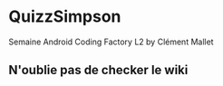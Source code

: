 # QuizzSimpson
Semaine Android Coding Factory L2 by Clément Mallet

## N'oublie pas de checker le wiki
